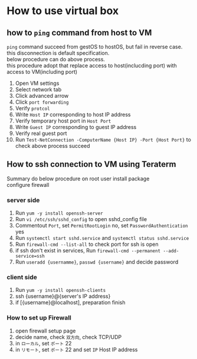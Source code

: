 # How to use virtual box

## how to `ping` command from host to VM

`ping` command succeed from gestOS to hostOS, but fail in reverse case.  
this disconnection is default specification.  
below procedure can do above process.  
this procedure adopt that replace access to host(inclucding port) with access to VM(including port)

1. Open VM settings
1. Select network tab
1. Click advanced arrow
1. Click `port forwarding`
1. Verify `protcol`
1. Write `Host IP` corresponding to host IP address
1. Verify temporary host port in `Host Port`
1. Write `Guest IP` corresponding to guest IP address
1. Verify real guest port
1. Run `Test-NetConnection -ComputerName {Host IP} -Port {Host Port}`
    to check above process succeed

## How to ssh connection to VM using Teraterm

Summary
  do below procedure on root user
  install package  
  configure firewall

### server side

1. Run `yum -y install openssh-server`
1. Run `vi /etc/ssh/sshd_config` to open sshd_config file
1. Commentout `Port`, set `PermitRootLogin` no, set `PasswordAuthentication` yes
1. Run `systemctl start sshd.service` and `systemctl status sshd.service`
1. Run `firewall-cmd --list-all` to check port for ssh is open
1. if ssh don't exist in services, Run `firewall-cmd --permanent --add-service=ssh`
1. Run `useradd {usernamme}`, `passwd {username}` and decide password

### client side

1. Run `yum -y install openssh-clients`
1. ssh {username}@{server's IP address}
1. if [{username}@localhost], preparation finish

### How to set up Firewall

1. open firewall setup page
1. decide name, check `双方向`, check TCP/UDP
1. in `ローカル`, set `ポート` 22
1. in `リモート`, set `ポート` 22 and set `IP` Host IP address